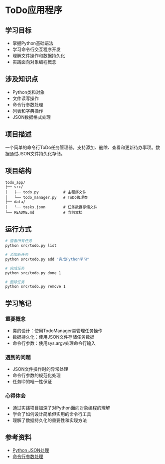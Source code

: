 # ToDo应用程序

## 学习目标
- 掌握Python基础语法
- 学习命令行交互程序开发
- 理解文件操作和数据持久化
- 实践面向对象编程概念

## 涉及知识点
- Python类和对象
- 文件读写操作
- 命令行参数处理
- 列表和字典操作
- JSON数据格式处理

## 项目描述
一个简单的命令行ToDo任务管理器，支持添加、删除、查看和更新待办事项。数据通过JSON文件持久化存储。

## 项目结构
```
todo_app/
├── src/
│   ├── todo.py           # 主程序文件
│   └── todo_manager.py   # ToDo管理类
├── data/
│   └── tasks.json        # 任务数据存储文件
└── README.md             # 当前文档
```

## 运行方式
```bash
# 查看所有任务
python src/todo.py list

# 添加新任务
python src/todo.py add "完成Python学习"

# 完成任务
python src/todo.py done 1

# 删除任务
python src/todo.py remove 1
```

## 学习笔记
### 重要概念
- 类的设计：使用TodoManager类管理任务操作
- 数据持久化：使用JSON文件存储任务数据
- 命令行参数：使用sys.argv处理命令行输入

### 遇到的问题
- JSON文件操作时的异常处理
- 命令行参数的规范化处理
- 任务ID的唯一性保证

### 心得体会
- 通过实践项目加深了对Python面向对象编程的理解
- 学会了如何设计简单但实用的命令行工具
- 理解了数据持久化的重要性和实现方法

## 参考资料
- [Python JSON处理](https://docs.python.org/3/library/json.html)
- [命令行参数处理](https://docs.python.org/3/library/argparse.html)
